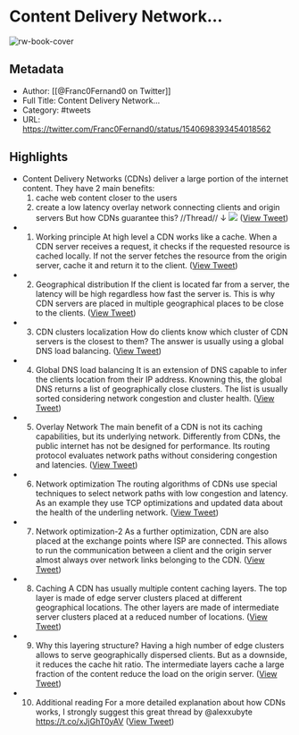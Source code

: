 # Content Delivery Network...

![rw-book-cover](https://pbs.twimg.com/profile_images/1468520991408246784/9A7n-2ri.jpg)

## Metadata
- Author: [[@Franc0Fernand0 on Twitter]]
- Full Title: Content Delivery Network...
- Category: #tweets
- URL: https://twitter.com/Franc0Fernand0/status/1540698393454018562

## Highlights
- Content Delivery Networks (CDNs) deliver a large portion of the internet content.
  They have 2 main benefits:
  1. cache web content closer to the users
  2. create a low latency overlay network connecting clients and origin servers
  But how CDNs guarantee this?
  //Thread// ↓ 
  ![](https://pbs.twimg.com/media/FWGpBZnX0AAfxUN.jpg) ([View Tweet](https://twitter.com/Franc0Fernand0/status/1540698393454018562))
- 1. Working principle
  At high level a CDN works like a cache.
  When a CDN server receives a request, it checks if the requested resource is cached locally.
  If not the server fetches the resource from the origin server, cache it and return it to the client. ([View Tweet](https://twitter.com/Franc0Fernand0/status/1540698398239514624))
- 2. Geographical distribution
  If the client is located far from a server, the latency will be high regardless how fast the server is.
  This is why CDN servers are placed in multiple geographical places to be close to the clients. ([View Tweet](https://twitter.com/Franc0Fernand0/status/1540698402815496192))
- 3. CDN clusters localization
  How do clients know which cluster of CDN servers is the closest to them?
  The answer is usually using a global DNS load balancing. ([View Tweet](https://twitter.com/Franc0Fernand0/status/1540698407144198144))
- 4. Global DNS load balancing
  It is an extension of DNS capable to infer the clients location from their IP address.
  Knowning this, the global DNS returns a list of geographically close clusters.
  The list is usually sorted considering network congestion and cluster health. ([View Tweet](https://twitter.com/Franc0Fernand0/status/1540698411413868544))
- 5. Overlay Network
  The main benefit of a CDN is not its caching capabilities, but its underlying network.
  Differently from CDNs, the public internet has not be designed for performance.
  Its routing protocol evaluates network paths without considering congestion and latencies. ([View Tweet](https://twitter.com/Franc0Fernand0/status/1540698415658565632))
- 6. Network optimization
  The routing algorithms of CDNs use special techniques to select network paths with low congestion and latency.
  As an example they use TCP optimizations and updated data about the health of the underling network. ([View Tweet](https://twitter.com/Franc0Fernand0/status/1540698419718750208))
- 7. Network optimization-2
  As a further optimization, CDN are also placed at the exchange points where ISP are connected. 
  This allows to run the communication between a client and the origin server almost always over network links belonging to the CDN. ([View Tweet](https://twitter.com/Franc0Fernand0/status/1540698423778840577))
- 8. Caching
  A CDN has usually multiple content caching layers. 
  The top layer is made of edge server clusters placed at different geographical locations.
  The other layers are made of intermediate server clusters placed at a reduced number of locations. ([View Tweet](https://twitter.com/Franc0Fernand0/status/1540698428077838338))
- 9. Why this layering structure?
  Having a high number of edge clusters allows to serve geographically dispersed clients.
  But as a downside, it reduces the cache hit ratio.
  The intermediate layers cache a large fraction of the content reduce the load on the origin server. ([View Tweet](https://twitter.com/Franc0Fernand0/status/1540698432310050820))
- 10. Additional reading
  For a more detailed explanation about how CDNs works, I strongly suggest this great thread by @alexxubyte
  https://t.co/xJjGhT0yAV ([View Tweet](https://twitter.com/Franc0Fernand0/status/1540698436600680453))
